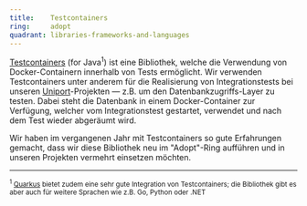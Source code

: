```yaml
---
title:    Testcontainers  
ring:     adopt  
quadrant: libraries-frameworks-and-languages
---
```


[Testcontainers][testcontainers] (for Java<sup>1</sup>) ist eine Bibliothek, welche die Verwendung von Docker-Containern
innerhalb von Tests ermöglicht. Wir verwenden Testcontainers unter anderem für die Realisierung von Integrationstests bei
unseren [Uniport][uniport]-Projekten — z.B. um den Datenbankzugriffs-Layer zu testen. Dabei steht die Datenbank in einem
Docker-Container zur Verfügung, welcher vom Integrationstest gestartet, verwendet und nach dem Test wieder abgeräumt wird.

Wir haben im vergangenen Jahr mit Testcontainers so gute Erfahrungen gemacht, dass wir diese Bibliothek neu im "Adopt"-Ring
aufführen und in unseren Projekten vermehrt einsetzen möchten.
___

<small><sup>1</sup> [Quarkus][quarkus] bietet zudem eine sehr gute Integration von Testcontainers; die Bibliothek gibt es 
aber auch für weitere Sprachen wie z.B. Go, Python oder .NET</small>

[testcontainers]: https://www.testcontainers.org/
[quarkus]: ../libraries-frameworks-and-languages/quarkus.html
[uniport]: https://uniport.ch/
